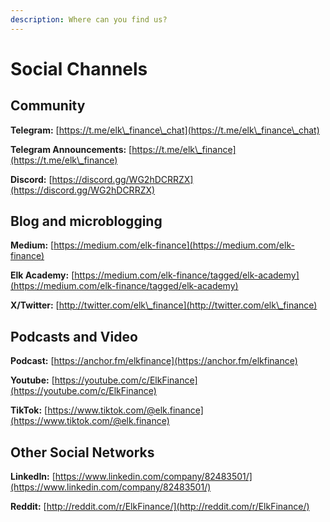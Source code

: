 ```yaml
---
description: Where can you find us?
---
```


# Social Channels

## Community

**Telegram:** [https://t.me/elk\_finance\_chat](https://t.me/elk\_finance\_chat)

**Telegram Announcements:** [https://t.me/elk\_finance](https://t.me/elk\_finance)

**Discord:** [https://discord.gg/WG2hDCRRZX](https://discord.gg/WG2hDCRRZX)

## **Blog and microblogging**

**Medium:** [https://medium.com/elk-finance](https://medium.com/elk-finance)

**Elk Academy:** [https://medium.com/elk-finance/tagged/elk-academy](https://medium.com/elk-finance/tagged/elk-academy)

**X/Twitter:** [http://twitter.com/elk\_finance](http://twitter.com/elk\_finance)

## Podcasts and Video

**Podcast:** [https://anchor.fm/elkfinance](https://anchor.fm/elkfinance)

**Youtube:** [https://youtube.com/c/ElkFinance](https://youtube.com/c/ElkFinance)

**TikTok:** [https://www.tiktok.com/@elk.finance](https://www.tiktok.com/@elk.finance)

## Other Social Networks

**LinkedIn:** [https://www.linkedin.com/company/82483501/](https://www.linkedin.com/company/82483501/)

**Reddit:** [http://reddit.com/r/ElkFinance/](http://reddit.com/r/ElkFinance/)
